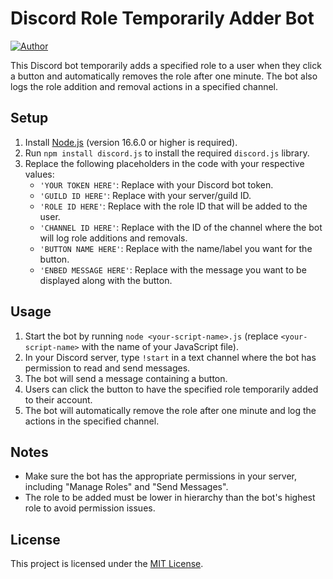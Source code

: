 # Discord Role Temporarily Adder Bot

[![Author](https://img.shields.io/badge/Author-Michael%20John%20Pieruszka-blue)](https://github.com/MJPieruszka)

This Discord bot temporarily adds a specified role to a user when they click a button and automatically removes the role after one minute. The bot also logs the role addition and removal actions in a specified channel.

## Setup

1. Install [Node.js](https://nodejs.org/en/) (version 16.6.0 or higher is required).
2. Run `npm install discord.js` to install the required `discord.js` library.
3. Replace the following placeholders in the code with your respective values:
   - `'YOUR TOKEN HERE'`: Replace with your Discord bot token.
   - `'GUILD ID HERE'`: Replace with your server/guild ID.
   - `'ROLE ID HERE'`: Replace with the role ID that will be added to the user.
   - `'CHANNEL ID HERE'`: Replace with the ID of the channel where the bot will log role additions and removals.
   - `'BUTTON NAME HERE'`: Replace with the name/label you want for the button.
   - `'ENBED MESSAGE HERE'`: Replace with the message you want to be displayed along with the button.

## Usage

1. Start the bot by running `node <your-script-name>.js` (replace `<your-script-name>` with the name of your JavaScript file).
2. In your Discord server, type `!start` in a text channel where the bot has permission to read and send messages.
3. The bot will send a message containing a button.
4. Users can click the button to have the specified role temporarily added to their account.
5. The bot will automatically remove the role after one minute and log the actions in the specified channel.

## Notes

- Make sure the bot has the appropriate permissions in your server, including "Manage Roles" and "Send Messages".
- The role to be added must be lower in hierarchy than the bot's highest role to avoid permission issues.

## License
This project is licensed under the [MIT License](LICENSE).